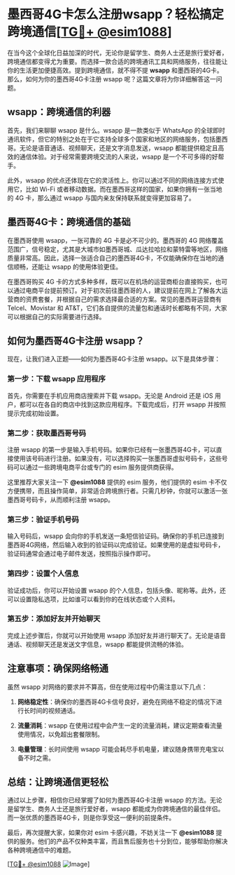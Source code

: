 # 墨西哥4G卡怎么注册wsapp？轻松搞定跨境通信[[TG💪+ @esim1088](https://t.me/s/esim1088)]

在当今这个全球化日益加深的时代，无论你是留学生、商务人士还是旅行爱好者，跨境通信都变得尤为重要。而选择一款合适的跨境通讯工具和网络服务，往往能让你的生活更加便捷高效。提到跨境通信，就不得不提 **wsapp** 和墨西哥的4G卡。那么，如何为你的墨西哥4G卡注册 wsapp 呢？这篇文章将为你详细解答这一问题。

## wsapp：跨境通信的利器

首先，我们来聊聊 wsapp 是什么。wsapp 是一款类似于 WhatsApp 的全球即时通讯软件，但它的特别之处在于它支持全球多个国家和地区的网络服务，包括墨西哥。无论是语音通话、视频聊天，还是文字消息发送，wsapp 都能提供稳定且高效的通信体验。对于经常需要跨境交流的人来说，wsapp 是一个不可多得的好帮手。

此外，wsapp 的优点还体现在它的灵活性上。你可以通过不同的网络连接方式使用它，比如 Wi-Fi 或者移动数据。而在墨西哥这样的国家，如果你拥有一张当地的 4G 卡，那么通过 wsapp 与国内亲友保持联系就变得更加容易了。

## 墨西哥4G卡：跨境通信的基础

在墨西哥使用 wsapp，一张可靠的 4G 卡是必不可少的。墨西哥的 4G 网络覆盖范围广，信号稳定，尤其是大城市如墨西哥城、瓜达拉哈拉和蒙特雷等地区，网络质量非常高。因此，选择一张适合自己的墨西哥4G卡，不仅能确保你在当地的通信顺畅，还能让 wsapp 的使用体验更佳。

在墨西哥购买 4G 卡的方式多种多样，既可以在机场的运营商柜台直接购买，也可以通过电商平台提前预订。对于初次前往墨西哥的人，建议提前在网上了解各大运营商的资费套餐，并根据自己的需求选择最合适的方案。常见的墨西哥运营商有 Telcel、Movistar 和 AT&T，它们各自提供的流量包和通话时长都略有不同，大家可以根据自己的实际需要进行选择。

## 如何为墨西哥4G卡注册 wsapp？

现在，让我们进入正题——如何为墨西哥4G卡注册 wsapp。以下是具体步骤：

### 第一步：下载 wsapp 应用程序

首先，你需要在手机应用商店搜索并下载 wsapp。无论是 Android 还是 iOS 用户，都可以在各自的商店中找到这款应用程序。下载完成后，打开 wsapp 并按照提示完成初始设置。

### 第二步：获取墨西哥号码

注册 wsapp 的第一步是输入手机号码。如果你已经有一张墨西哥4G卡，可以直接使用该号码进行注册。如果没有，可以选择购买一张墨西哥虚拟号码卡，这些号码可以通过一些跨境电商平台或专门的 esim 服务提供商获得。

这里推荐大家关注一下 **@esim1088** 提供的 esim 服务，他们提供的 esim 卡不仅方便携带，而且操作简单，非常适合跨境旅行者。只需几秒钟，你就可以激活一张墨西哥号码卡，从而顺利注册 wsapp。

### 第三步：验证手机号码

输入号码后，wsapp 会向你的手机发送一条短信验证码。确保你的手机已连接到墨西哥4G网络，然后输入收到的验证码以完成验证。如果使用的是虚拟号码卡，验证码通常会通过电子邮件发送，按照指示操作即可。

### 第四步：设置个人信息

验证成功后，你可以开始设置 wsapp 的个人信息，包括头像、昵称等。此外，还可以设置隐私选项，比如谁可以看到你的在线状态或个人资料。

### 第五步：添加好友并开始聊天

完成上述步骤后，你就可以开始使用 wsapp 添加好友并进行聊天了。无论是语音通话、视频聊天还是发送文字信息，wsapp 都能提供流畅的体验。

## 注意事项：确保网络畅通

虽然 wsapp 对网络的要求并不算高，但在使用过程中仍需注意以下几点：

1. **网络稳定性**：确保你的墨西哥4G卡信号良好，避免在网络不稳定的情况下进行长时间的视频通话。
   
2. **流量消耗**：wsapp 在使用过程中会产生一定的流量消耗，建议定期查看流量使用情况，以免超出套餐限制。

3. **电量管理**：长时间使用 wsapp 可能会耗尽手机电量，建议随身携带充电宝以备不时之需。

## 总结：让跨境通信更轻松

通过以上步骤，相信你已经掌握了如何为墨西哥4G卡注册 wsapp 的方法。无论是留学生、商务人士还是旅行爱好者，wsapp 都能成为你跨境通信的最佳伴侣。而一张优质的墨西哥4G卡，则是你享受这一便利的前提条件。

最后，再次提醒大家，如果你对 esim 卡感兴趣，不妨关注一下 **@esim1088** 提供的服务。他们的产品不仅种类丰富，而且售后服务也十分到位，能够帮助你解决各种跨境通信中的难题。

[[TG💪+ @esim1088](https://t.me/s/esim1088) ![Image](https://i.postimg.cc/4NQfJmqS/Snipaste-2025-05-13-00-14-12.png)]